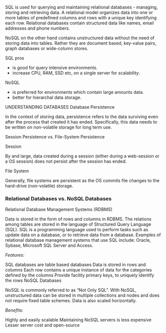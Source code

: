 SQL is used for querying and maintaining relational databases - managing, storing and retrieving data.
A relational model organizes data into one or more tables of predefined columns and rows with a unique key identifying each row.
Relational databases contain structured data like names, email addresses and phone numbers.

NoSQL on the other hand contains unstructured data without the need of storing data into tables. Rather they are document based, key-value pairs, graph databases or wide-column stores.

SQL pros
* is good for query intensive environments.
* increase CPU, RAM, SSD etc, on a single server for scalability.

NoSQL
* is preferred for environments which contain large amounts data.  
* better for hierarchal data storage.

UNDERSTANDING DATABASES
Database Persistence

In the context of storing data, persistence refers to the data surviving even after the process that created it has ended. Specifically, this data needs to be written on non-volatile storage for long term use.

Session Persistence vs. File-System Persistence

Session

By and large, data created during a session (either during a web-session or a OS session) does not persist after the session has ended.

File System

Generally, file systems are persistent as the OS commits file changes to the hard-drive (non-volatile) storage.


### Relational Databases vs. NoSQL Databases

Relational Database Management Systems (RDBMS)

Data is stored in the form of rows and columns in RDBMS. The relations among tables are stored in the language of Structured Query Language (SQL). SQL is a programming language used to perform tasks such as update data on a database, or to retrieve data from a database. Examples  of relational database management systems that use SQL include: Oracle, Sybase, Microsoft SQL Server and Access.

*Features:*

SQL databases are table based databases
Data is stored in rows and columns
Each row contains a unique instance of data for the categories defined by the columns
Provide facility primary keys, to uniquely identify the rows
NoSQL Databases

NoSQL is commonly referred to as “Not Only SQL”. With NoSQL, unstructured data can be stored in multiple collections and nodes and does not require fixed table schemes. Data is also scaled horizontally.

*Benefits:*

Highly and easily scalable
Maintaining NoSQL servers is less expensive
Lesser server cost and open-source
